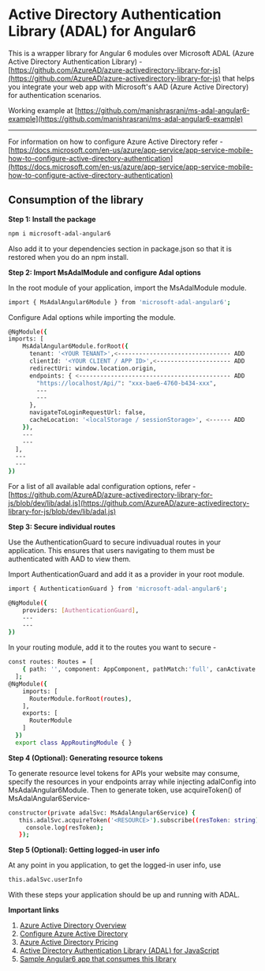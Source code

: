 # Active Directory Authentication Library (ADAL) for Angular6

This is a wrapper library for Angular 6 modules over Microsoft ADAL (Azure Active Directory Authentication Library) - [https://github.com/AzureAD/azure-activedirectory-library-for-js](https://github.com/AzureAD/azure-activedirectory-library-for-js) that helps you integrate your web app with Microsoft's AAD (Azure Active Directory) for authentication scenarios.

Working example at [https://github.com/manishrasrani/ms-adal-angular6-example](https://github.com/manishrasrani/ms-adal-angular6-example)

___

For information on how to configure Azure Active Directory refer - [https://docs.microsoft.com/en-us/azure/app-service/app-service-mobile-how-to-configure-active-directory-authentication](https://docs.microsoft.com/en-us/azure/app-service/app-service-mobile-how-to-configure-active-directory-authentication)

<h2>Consumption of the library</h2>

  **Step 1: Install the package**
```bash
npm i microsoft-adal-angular6
```
Also add it to your dependencies section in package.json so that it is restored when you do an npm install.

**Step 2: Import MsAdalModule and configure Adal options**

 In the root module of your application, import the MsAdalModule module.
```bash
import { MsAdalAngular6Module } from 'microsoft-adal-angular6';
```
Configure Adal options while importing the module.
```bash
@NgModule({
imports: [
    MsAdalAngular6Module.forRoot({
      tenant: '<YOUR TENANT>',<-------------------------------- ADD
      clientId: '<YOUR CLIENT / APP ID>',<--------------------- ADD
      redirectUri: window.location.origin,
      endpoints: { <------------------------------------------- ADD
        "https://localhost/Api/": "xxx-bae6-4760-b434-xxx",
        ---
        ---
      },
      navigateToLoginRequestUrl: false,
      cacheLocation: '<localStorage / sessionStorage>', <------ ADD
    }),
    ---
    ---
  ],
  ---
  ---
})
```
For a list of all available adal configuration options, refer - [https://github.com/AzureAD/azure-activedirectory-library-for-js/blob/dev/lib/adal.js](https://github.com/AzureAD/azure-activedirectory-library-for-js/blob/dev/lib/adal.js)

**Step 3: Secure individual routes**

 Use the AuthenticationGuard to secure indivuadual routes in your application. This ensures that users navigating to them must be authenticated with AAD to view them.

Import AuthenticationGuard and add it as a provider in your root module.
```bash
import { AuthenticationGuard } from 'microsoft-adal-angular6';
```

```bash
@NgModule({
    providers: [AuthenticationGuard],
    ---
    ---
})
```
In your routing module, add it to the routes you want to secure - 
```bash
const routes: Routes = [
    { path: '', component: AppComponent, pathMatch:'full', canActivate: [AuthenticationGuard]}
  ]; 
@NgModule({
    imports: [    
      RouterModule.forRoot(routes),
    ],
    exports: [
      RouterModule
    ]
  })
  export class AppRoutingModule { }
```

**Step 4 (Optional): Generating resource tokens**

To generate resource level tokens for APIs your website may consume, specify the resources in your endpoints array while injecting adalConfig into MsAdalAngular6Module.
Then to generate token, use acquireToken() of MsAdalAngular6Service- 
 ```bash
constructor(private adalSvc: MsAdalAngular6Service) {
    this.adalSvc.acquireToken('<RESOURCE>').subscribe((resToken: string) => {
      console.log(resToken);
    });
```

**Step 5 (Optional): Getting logged-in user info**

At any point in you application, to get the logged-in user info, use
```bash
this.adalSvc.userInfo
```

With these steps your application should be up and running with ADAL. 

**Important links**
1. [Azure Active Directory Overview](https://docs.microsoft.com/en-us/azure/active-directory/active-directory-whatis)
2. [Configure Azure Active Directory](https://docs.microsoft.com/en-us/azure/app-service/app-service-mobile-how-to-configure-active-directory-authentication)
3. [Azure Active Directory Pricing](https://azure.microsoft.com/en-in/pricing/details/active-directory/)
4. [Active Directory Authentication Library (ADAL) for JavaScript](https://github.com/AzureAD/azure-activedirectory-library-for-js)
5. [Sample Angular6 app that consumes this library](https://github.com/manishrasrani/ms-adal-angular6-example)
